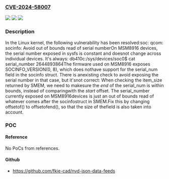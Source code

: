 ### [CVE-2024-58007](https://cve.mitre.org/cgi-bin/cvename.cgi?name=CVE-2024-58007)
![](https://img.shields.io/static/v1?label=Product&message=Linux&color=blue)
![](https://img.shields.io/static/v1?label=Version&message=efb448d0a3fca01bb987dd70963da6185b81751e%3C%209c88b3a3fae4d60641c3a45be66269d00eff33cd%20&color=brighgreen)
![](https://img.shields.io/static/v1?label=Vulnerability&message=n%2Fa&color=brighgreen)

### Description

In the Linux kernel, the following vulnerability has been resolved:soc: qcom: socinfo: Avoid out of bounds read of serial numberOn MSM8916 devices, the serial number exposed in sysfs is constant and doesnot change across individual devices. It's always:  db410c:/sys/devices/soc0$ cat serial_number  2644893864The firmware used on MSM8916 exposes SOCINFO_VERSION(0, 8), which does nothave support for the serial_num field in the socinfo struct. There is anexisting check to avoid exposing the serial number in that case, but it'snot correct: When checking the item_size returned by SMEM, we need to makesure the *end* of the serial_num is within bounds, instead of comparingwith the *start* offset. The serial_number currently exposed on MSM8916devices is just an out of bounds read of whatever comes after the socinfostruct in SMEM.Fix this by changing offsetof() to offsetofend(), so that the size of thefield is also taken into account.

### POC

#### Reference
No PoCs from references.

#### Github
- https://github.com/fkie-cad/nvd-json-data-feeds

